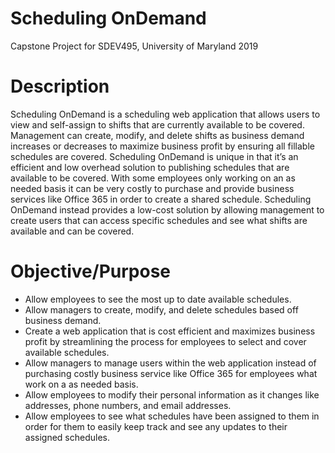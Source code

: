 # Scheduling OnDemand
Capstone Project for SDEV495, University of Maryland 2019

# Description
Scheduling OnDemand is a scheduling web application that allows users to view and self-assign to shifts that are currently available to be covered. Management can create, modify, and delete shifts as business demand increases or decreases to maximize business profit by ensuring all fillable schedules are covered.
Scheduling OnDemand is unique in that it’s an efficient and low overhead solution to publishing schedules that are available to be covered. With some employees only working on an as needed basis it can be very costly to purchase and provide business services like Office 365 in order to create a shared schedule. Scheduling OnDemand instead provides a low-cost solution by allowing management to create users that can access specific schedules and see what shifts are available and can be covered.

# Objective/Purpose
- Allow employees to see the most up to date available schedules.
- Allow managers to create, modify, and delete schedules based off business demand.
- Create a web application that is cost efficient and maximizes business profit by streamlining the process for employees to select and cover available schedules.
- Allow managers to manage users within the web application instead of purchasing costly business service like Office 365 for employees what work on a as needed basis.
- Allow employees to modify their personal information as it changes like addresses, phone numbers, and email addresses.
- Allow employees to see what schedules have been assigned to them in order for them to easily keep track and see any updates to their assigned schedules. 
